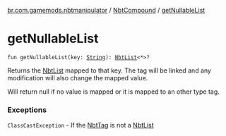 [br.com.gamemods.nbtmanipulator](../index.md) / [NbtCompound](index.md) / [getNullableList](./get-nullable-list.md)

# getNullableList

`fun getNullableList(key: `[`String`](https://kotlinlang.org/api/latest/jvm/stdlib/kotlin/-string/index.html)`): `[`NbtList`](../-nbt-list/index.md)`<*>?`

Returns the [NbtList](../-nbt-list/index.md) mapped to that key. The tag will be linked and any modification will
also change the mapped value.

Will return null if no value is mapped or it is mapped to an other type tag.

### Exceptions

`ClassCastException` - If the [NbtTag](../-nbt-tag/index.md) is not a [NbtList](../-nbt-list/index.md)